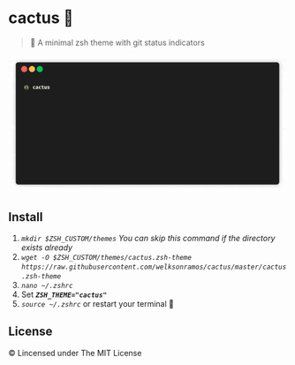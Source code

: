 # cactus 🌵
> 🌵 A minimal zsh theme with git status indicators

![demo](cactus-demo.gif)

## Install

1. *`mkdir $ZSH_CUSTOM/themes` You can skip this command if the directory exists already*
2. *`wget -O $ZSH_CUSTOM/themes/cactus.zsh-theme https://raw.githubusercontent.com/welksonramos/cactus/master/cactus.zsh-theme`*
3. *`nano ~/.zshrc`*
4. Set *__`ZSH_THEME="cactus"`__*
5. *`source ~/.zshrc`* or restart your terminal 🚀

## License
&copy; Lincensed under The MIT License
